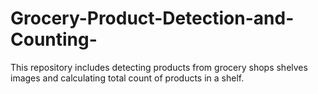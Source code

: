 # Grocery-Product-Detection-and-Counting-
This repository includes detecting products from grocery shops shelves images and calculating total count of products in a shelf.
